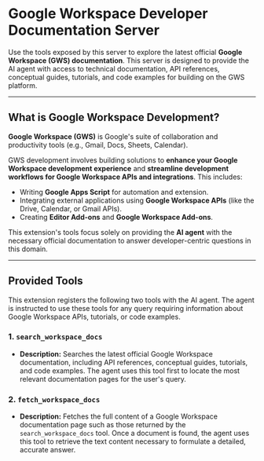 # Google Workspace Developer Documentation Server

Use the tools exposed by this server to explore the latest official **Google Workspace (GWS) documentation**. This server is designed to provide the AI agent with access to technical documentation, API references, conceptual guides, tutorials, and code examples for building on the GWS platform.

---

## What is Google Workspace Development?

**Google Workspace (GWS)** is Google's suite of collaboration and productivity tools (e.g., Gmail, Docs, Sheets, Calendar).

GWS development involves building solutions to **enhance your Google Workspace development experience** and **streamline development workflows for Google Workspace APIs and integrations**. This includes:
* Writing **Google Apps Script** for automation and extension.
* Integrating external applications using **Google Workspace APIs** (like the Drive, Calendar, or Gmail APIs).
* Creating **Editor Add-ons** and **Google Workspace Add-ons**.

This extension's tools focus solely on providing the **AI agent** with the necessary official documentation to answer developer-centric questions in this domain.

---

## Provided Tools

This extension registers the following two tools with the AI agent. The agent is instructed to use these tools for any query requiring information about Google Workspace APIs, tutorials, or code examples.

### 1. `search_workspace_docs`

* **Description:** Searches the latest official Google Workspace documentation, including API references, conceptual guides, tutorials, and code examples. The agent uses this tool first to locate the most relevant documentation pages for the user's query.

### 2. `fetch_workspace_docs`

* **Description:** Fetches the full content of a Google Workspace documentation page such as those returned by the `search_workspace_docs` tool. Once a document is found, the agent uses this tool to retrieve the text content necessary to formulate a detailed, accurate answer.